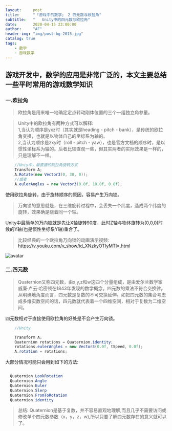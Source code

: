 ```yaml
---
layout:     post
title:      "「游戏中的数学」 2 四元数与欧拉角"
subtitle:   " 	Unity中的四元数与欧拉角"
date:       2020-04-15 23:00:00
author:     "AF"
header-img: "img/post-bg-2015.jpg"
catalog: true
tags:
    - 数学
    - 游戏数学
---
```


## 游戏开发中，数学的应用是非常广泛的，本文主要总结一些平时常用的游戏数学知识

### 一.欧拉角

> 欧拉角是用来唯一地确定定点转动刚体位置的三个一组独立角参量。

> Unity中的欧拉角有两种方式可以解释:   
  1,当认为顺序是yxz时（其实就是heading - pitch - bank），是传统的欧拉角变换，也就是以物体自己的坐标系为轴的。  
  2,当认为顺序是zxy时（roll - pitch - yaw），也是官方文档的顺序时，是以惯性坐标系为轴的。后者比较直观一些，但其实两者的实际效果是一样的，只是理解不一样。


```cs
    //Uniy中，最直接的欧拉角旋转方式
    Transform A;
    A.Rotate(new Vector3(0, 30, 0));
    //或者
    A.eulerAngles = new Vector3(0.0f, 10.0f, 0.0f);
```

使用欧拉角旋转，由于旋转顺序的原因，容易产生万向锁。
> 万向锁的意思就是，在三维旋转过程中，会丢失一个纬度，造成两个纬度的旋转，效果确是绕着同一个轴。

Unity中最简单的万向锁就是先让X轴旋转90度，此时Z轴与物体旋转为(0,0,0)时候的Y轴(也是惯性坐标系Y轴)重合了。

> 比较经典的一个欧拉角万向锁的动画演示视频: https://v.youku.com/v_show/id_XNzkyOTIyMTI=.html

![avatar](http://q8ixw72rd.bkt.clouddn.com/2020-04-15-gamemath-quaternion.gif)

### 二.四元数

> Quaternion又称四元数，由x,y,z和w这四个分量组成，是由爱尔兰数学家威廉·卢云·哈密顿在1843年发现的数学概念。四元数的乘法不符合交换律。从明确地角度而言，四元数是复数的不可交换延伸。如把四元数的集合考虑成多维实数空间的话，四元数就代表着一个四维空间，相对于复数为二维空间。

四元数相对于直接使用欧拉角的好处是不会产生万向锁。

```cs
    //Unity

    Transform A;
    Quaternion rotations = Quaternion.identity;
    rotations.eulerAngles = new Vector3(0.0f, tSpeed, 0.0f);
    A.rotation = rotations;

```

大部分情况可能只会用到如下的方法:

```cs

  Quaternion.LookRotation
  Quaternion.Angle
  Quaternion.Euler
  Quaternion.Slerp
  Quaternion.FromToRotation
  Quaternion.identity

```

> 总结: Quaternion是基于复数，并不容易直观地理解,而且几乎不需要访问或修改单个四元数参数（x，y，z，w),所以只要了解四元数存在的意义就可以了。